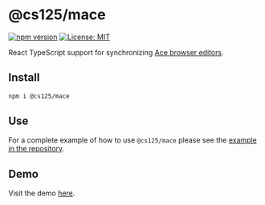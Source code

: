 # @cs125/mace

[![npm version](https://badge.fury.io/js/%40cs125%2Fmace.svg)](https://badge.fury.io/js/%40cs125%2Fmace)
[![License: MIT](https://img.shields.io/badge/License-MIT-yellow.svg)](https://opensource.org/licenses/MIT)

React TypeScript support for synchronizing [Ace browser editors](https://ace.c9.io/).

## Install

```bash
npm i @cs125/mace
```

## Use

For a complete example of how to use `@cs125/mace` please see the [example in the repository](https://github.com/cs125-illinois/mace/tree/master/example).

## Demo

Visit the demo [here](https://cs125-illinois.github.io/react-google-login/).
